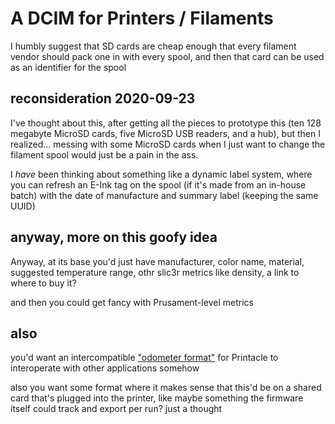 # A DCIM for Printers / Filaments

I humbly suggest that SD cards are cheap enough that every filament vendor should pack one in with every spool, and then that card can be used as an identifier for the spool

## reconsideration 2020-09-23

I've thought about this, after getting all the pieces to prototype this (ten 128 megabyte MicroSD cards, five MicroSD USB readers, and a hub), but then I realized... messing with some MicroSD cards when I just want to change the filament spool would just be a pain in the ass.

I *have* been thinking about something like a dynamic label system, where you can refresh an E-Ink tag on the spool (if it's made from an in-house batch) with the date of manufacture and summary label (keeping the same UUID)

## anyway, more on this goofy idea

Anyway, at its base you'd just have manufacturer, color name, material, suggested temperature range, othr slic3r metrics like density, a link to where to buy it?

and then you could get fancy with Prusament-level metrics

## also

you'd want an intercompatible ["odometer format"](nk586-7dpxf-8pajm-d6ynk-gxh4s) for Printacle to interoperate with other applications somehow

also you want some format where it makes sense that this'd be on a shared card that's plugged into the printer, like maybe something the firmware itself could track and export per run? just a thought
